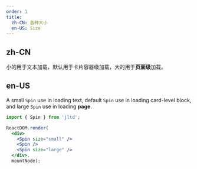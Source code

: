 ```yaml
---
order: 1
title: 
  zh-CN: 各种大小
  en-US: Size
---
```


## zh-CN

小的用于文本加载，默认用于卡片容器级加载，大的用于**页面级**加载。

## en-US

A small `Spin` use in loading text, default `Spin` use in loading card-level block, and large `Spin` use in loading **page**.

````jsx
import { Spin } from 'jltd';

ReactDOM.render(
  <div>
    <Spin size="small" />
    <Spin />
    <Spin size="large" />
  </div>,
  mountNode);
````

<style>
.ant-spin {
  margin-right: 16px;
}
</style>
